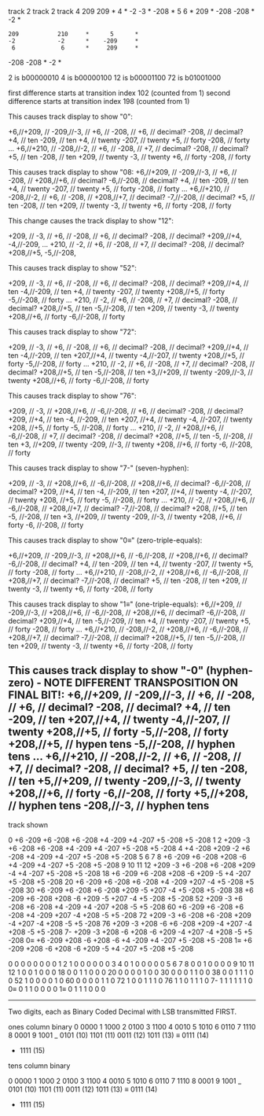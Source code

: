   track 2       track 2       track 4
    209           209     *      4      *
    -2            -3      *    -208     *
     5             6      *     209     *
   -208          -208     *     -2      *


    209           210     *      5      *
    -2            -2      *    -209     *
     6             6      *     209     *
   -208          -208     *     -2      *

 2 is b00000010
 4 is b00000100
12 is b00001100
72 is b01001000

first difference starts at transition index 102 (counted from 1)
second difference starts at transition index 198 (counted from 1)

This causes track display to show "0":

+6,//+209, //
-209,//-3,   //
+6,   //
-208, //
+6,   // decimal?
-208, // decimal?
+4,   // ten
-209, // ten
+4,   // twenty
-207, // twenty
+5,   // forty
-208, // forty
...
+6,//+210, //
-208,//-2,   //
+6,   //
-208, //
+7,   // decimal?
-208, // decimal?
+5,   // ten
-208, // ten
+209, // twenty
-3,   // twenty
+6,   // forty
-208, // forty

This causes track display to show "08:
+6,//+209, //
-209,//-3,   //
+6,   //
-208, //
+208,//+6,   // decimal?
-6,//-208, // decimal?
+4,   // ten
-209, // ten
+4,   // twenty
-207, // twenty
+5,   // forty
-208, // forty
...
+6,//+210, //
-208,//-2,   //
+6,   //
-208, //
+208,//+7,   // decimal?
-7,//-208, // decimal?
+5,   // ten
-208, // ten
+209, // twenty
-3,   // twenty
+6,   // forty
-208, // forty

This change causes the track display to show "12":

+209, //
-3,   //
+6,   //
-208, //
+6,   // decimal?
-208, // decimal?
+209,//+4,
-4,//-209,
...
+210, //
-2,   //
+6,   //
-208, //
+7,   // decimal?
-208, // decimal?
+208,//+5,
-5,//-208,

This causes track display to show "52":

+209, //
-3,   //
+6,   //
-208, //
+6,   // decimal?
-208, // decimal?
+209,//+4,   // ten
-4,//-209, // ten
+4,   // twenty
-207, // twenty
+208,//+5,   // forty
-5,//-208, // forty
...
+210, //
-2,   //
+6,   //
-208, //
+7,   // decimal?
-208, // decimal?
+208,//+5,   // ten
-5,//-208, // ten
+209, // twenty
-3,   // twenty
+208,//+6,   // forty
-6,//-208, // forty

This causes track display to show "72":

+209, //
-3,   //
+6,   //
-208, //
+6,   // decimal?
-208, // decimal?
+209,//+4,   // ten
-4,//-209, // ten
+207,//+4,   // twenty
-4,//-207, // twenty
+208,//+5,   // forty
-5,//-208, // forty
...
+210, //
-2,   //
+6,   //
-208, //
+7,   // decimal?
-208, // decimal?
+208,//+5,   // ten
-5,//-208, // ten
+3,//+209, // twenty
-209,//-3,   // twenty
+208,//+6,   // forty
-6,//-208, // forty

This causes track display to show "76":

+209, //
-3,   //
+208,//+6,   //
-6,//-208, //
+6,   // decimal?
-208, // decimal?
+209, //+4,   // ten
-4,   //-209, // ten
+207, //+4,   // twenty
-4,   //-207, // twenty
+208, //+5,   // forty
-5,   //-208, // forty
...
+210, //
-2,   //
+208,//+6,   //
-6,//-208, //
+7,   // decimal?
-208, // decimal?
+208, //+5,   // ten
-5,   //-208, // ten
+3,   //+209, // twenty
-209, //-3,   // twenty
+208, //+6,   // forty
-6,   //-208, // forty

This causes track display to show "7-" (seven-hyphen):

+209, //
-3,   //
+208,//+6,   //
-6,//-208, //
+208,//+6,   // decimal?
-6,//-208, // decimal?
+209, //+4,   // ten
-4,   //-209, // ten
+207, //+4,   // twenty
-4,   //-207, // twenty
+208, //+5,   // forty
-5,   //-208, // forty
...
+210, //
-2,   //
+208,//+6,   //
-6,//-208, //
+208,//+7,   // decimal?
-7,//-208, // decimal?
+208, //+5,   // ten
-5,   //-208, // ten
+3,   //+209, // twenty
-209, //-3,   // twenty
+208, //+6,   // forty
-6,   //-208, // forty

This causes track display to show "0≡" (zero-triple-equals):

+6,//+209, //
-209,//-3,   //
+208,//+6,   //
-6,//-208, //
+208,//+6,   // decimal?
-6,//-208, // decimal?
+4,   // ten
-209, // ten
+4,   // twenty
-207, // twenty
+5,   // forty
-208, // forty
...
+6,//+210, //
-208,//-2,   //
+208,//+6,   //
-6,//-208, //
+208,//+7,   // decimal?
-7,//-208, // decimal?
+5,   // ten
-208, // ten
+209, // twenty
-3,   // twenty
+6,   // forty
-208, // forty

This causes track display to show "1≡" (one-triple-equals):
+6,//+209, //
-209,//-3,   //
+208,//+6,   //
-6,//-208, //
+208,//+6,   // decimal?
-6,//-208, // decimal?
+209,//+4,   // ten
-5,//-209, // ten
+4,   // twenty
-207, // twenty
+5,   // forty
-208, // forty
...
+6,//+210, //
-208,//-2,   //
+208,//+6,   //
-6,//-208, //
+208,//+7,   // decimal?
-7,//-208, // decimal?
+208,//+5,   // ten
-5,//-208, // ten
+209, // twenty
-3,   // twenty
+6,   // forty
-208, // forty

This causes track display to show "-0" (hyphen-zero) - NOTE DIFFERENT TRANSPOSITION ON FINAL BIT!:
+6,//+209, //
-209,//-3,   //
+6,   //
-208, //
+6,   // decimal?
-208, // decimal?
+4,   // ten
-209, // ten
+207,//+4,   // twenty
-4,//-207, // twenty
+208,//+5,   // forty
-5,//-208, // forty
+208,//+5, // hypen tens
-5,//-208, // hyphen tens
...
+6,//+210, //
-208,//-2,   //
+6,   //
-208, //
+7,   // decimal?
-208, // decimal?
+5,   // ten
-208, // ten
+5,//+209, // twenty
-209,//-3,   // twenty
+208,//+6,   // forty
-6,//-208, // forty
+5,//+208, // hyphen tens
-208,//-3, // hyphen tens
----

track
shown

0     +6    -209    +6    -208    +6   -208   +4    -209    +4    -207    +5    -208  +5  -208
1
2     +209  -3      +6    -208    +6   -208   +4    -209    +4    -207    +5    -208  +5  -208
4     +4    -208    +209  -2      +6   -208   +4    -209    +4    -207    +5    -208  +5  -208
5
6
7
8     +6    -209    +6    -208    +208 -6     +4    -209    +4    -207    +5    -208  +5  -208
9
10
11
12    +209  -3      +6    -208    +6   -208   +209  -4      +4    -207    +5    -208  +5  -208
18    +6    -209    +6    -208    +208 -6     +209  -5      +4    -207    +5    -208  +5  -208
20    +6    -209    +6    -208    +6   -208   +4    -209    +207  -4      +5    -208  +5  -208
30    +6    -209    +6    -208    +6   -208   +209  -5      +207  -4      +5    -208  +5  -208
38    +6    -209    +6    -208    +208 -6     +209  -5      +207  -4      +5    -208  +5  -208
52    +209  -3      +6    -208    +6   -208   +4    -209    +4    -207    +208  -5    +5  -208
60    +6    -209    +6    -208    +6   -208   +4    -209    +207  -4      +208  -5    +5  -208
72    +209  -3      +6    -208    +6   -208   +209  -4      +207  -4      +208  -5    +5  -208
76    +209  -3      +208  -6      +6   -208   +209  -4      +207  -4      +208  -5    +5  -208
7-    +209  -3      +208  -6      +208 -6     +209  -4      +207  -4      +208  -5    +5  -208
0≡    +6    -209    +208  -6      +208 -6     +4    -209    +4    -207    +5    -208  +5  -208
1≡    +6    -209    +208  -6      +208 -6     +209  -5      +4    -207    +5    -208  +5  -208

0     0             0             0           0             0             0           0
1
2     1             0             0           0             0             0           0
3
4     0             1             0           0             0             0           0
5
6
7
8     0             0             1           0             0             0           0
9
10
11
12    1             0             0           1             0             0           0
18    0             0             1           1             0             0           0
20    0             0             0           0             1             0           0
30    0             0             0           1             1             0           0
38    0             0             1           1             1             0           0
52    1             0             0           0             0             1           0
60    0             0             0           0             1             1           0
72    1             0             0           1             1             1           0
76    1             1             0           1             1             1           0
7-    1             1             1           1             1             1           0
0≡    0             1             1           0             0             0           0
1≡    0             1             1           1             0             0           0

---

Two digits, each as Binary Coded Decimal with LSB transmitted FIRST.

ones column binary
0   0000
1   1000
2   0100
3   1100
4   0010
5   1010
6   0110
7   1110
8   0001
9   1001
_   0101 (10)
    1101 (11)
    0011 (12)
    1011 (13)
≡   0111 (14)
-   1111 (15)


tens column binary

0   0000
1   1000
2   0100
3   1100
4   0010
5   1010
6   0110
7   1110
8   0001
9   1001
_   0101 (10)
    1101 (11)
    0011 (12)
    1011 (13)
≡   0111 (14)
-   1111 (15)

